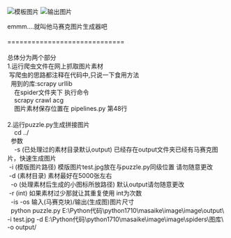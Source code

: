 ![模板图片](connect_image/image/test.jpg)
![输出图片](connect_image/image/1.jpg)
<div>emmm....就叫他马赛克图片生成器吧</div><div><br></div><div>=============================</div><div><br></div><div>总体分为两个部分</div><div>1.运行爬虫文件在网上抓取图片素材</div><div><span style="white-space:pre">	</span>写爬虫的思路都注释在代码中,只说一下食用方法</div><div><span style="white-space:pre">	</span>用到的库:scrapy urllib&nbsp;</div><div><span style="white-space:pre">	</span>在spider文件夹下 执行命令</div><div><span style="white-space:pre">	</span>scrapy crawl acg</div><div><span style="white-space:pre">	</span>图片素材保存位置在 pipelines.py 第48行</div><div><br></div><div>2.运行puzzle.py生成拼接图片</div><div><span style="white-space:pre">	</span>cd ../</div><div><span style="white-space:pre">	</span>参数&nbsp;</div><div><span style="white-space:pre">	</span>-s (已处理过的素材目录默认output) 已经存在output文件夹已经有马赛克图片，快速生成图片</div><div><span style="white-space:pre">	</span>-i (模版图片路径) 模版图片test.jpg放在与puzzle.py同级位置 请勿随意更改</div><div><span style="white-space:pre">	</span>-d (素材目录) 素材最好在5000张左右</div><div><span style="white-space:pre">	</span>-o (处理素材后生成的小图标所放路径) 默认output请勿随意更改</div><div><span style="white-space:pre">	</span>-r (int) 如果素材过少那就让其重复使用 int为次数</div><div><span style="white-space:pre">	</span>-is -os 输入(马赛克块)/输出(生成图)图片尺寸&nbsp;</div><div><span style="white-space:pre">	</span>python puzzle.py E:\Python代码\python1710\masaike\image\image\output\ -i test.jpg -d E:\Python代码\python1710\masaike\image\image\spiders\图库\ -o output/</div>

